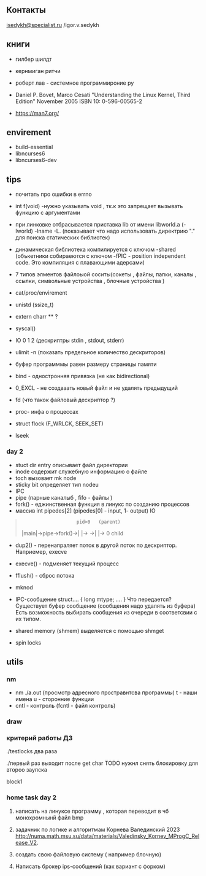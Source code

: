 
## Контакты 
isedykh@specialist.ru
/igor.v.sedykh



## книги

- гилбер шилдт
- кернмиган ритчи
- роберт лав - системное программироние ру

-  Daniel P. Bovet, Marco Cesati "Understanding the Linux Kernel, Third Edition" November 2005 ISBN 10: 0-596-00565-2
- https://man7.org/


## envirement
- build-essential
- libncurses6
- libncurses6-dev

## tips
- почитать про ошибки в errno
- int f(void) -нужно указывать void , тк.к это запрещает вызывать функцию с аргументами

- при линковке отбрасывается приставка lib от имени libworld.a (-lworld)
-lname 
-L. (показывает что надо использовать директрию "." для поиска статических библиотек)
- динамическая библиотека компилируется с ключом -shared (объкетники собираеются с ключом -fPIC - position independent code. Это компиляция с плавающими адерсами)

- 7 типов элментов файлоыой соситы(сокеты , файлы, папки, каналы , ссылки, символьные устройства , блочные устройства )
- cat/proc/envirement

- unistd (ssize_t)

- extern charr ** ?
- syscal()
- IO 0 1 2 (дескриптры stdin , stdout, stderr)

- ulimit -n (показать предельное количество дескриторов)
- буфер программмы равен размеру страницы памяти 
- bind - одностронняя привязка (не как bidirectional)
- 0_EXCL - не создваать новый файл и не удалять предыдущий
- fd (что такок файловый дескриптор ?)
- proc- инфа о процессах 
- struct flock (F_WRLCK, SEEK_SET)
- lseek



### day 2
- stuct dir entry описывает файл директории
- inode содержит служебную информацию о файле
- toch вызовает mk node
- sticky bit определяет тип nodeu
- IPC 
- pipe (парные каналыб , fifo - файлы )
- fork() - еджинственная функция  в линукс по созданию процессов
- массив int pipedes[2] (pipedes[0] - input, 1- output) IO

>                         pid>0   (parent)
> |main|->pipe->fork()->|     |->
>                     ->|     |->
>                        0 child


- dup2() - перенапраляет поток в другой поток по дескриптор. Наприемер, execve
- execve() - подменяет текущий процесс 
- fflush() - сброс потока
- mknod

- IPC-сообщение
    struct....
    {
        long mtype;
        ....
    }
    Что передается?
    Существует буфер сообщение (сообщения надо удалять из буфера)
    Есть возможность выбирать сообщения из очереди в соответсвии с их типом. 

- shared memory (shmem) выделяется с помощью shmget
- spin locks



## utils

### nm
- nm ./a.out (просмотр адресного простравнтсва программы)
t - наши имена 
u -  сторонние функции 
- cntl - контроль  (fcntl - файл контроль)

### draw


### критерий работы ДЗ
./testlocks два раза 

./первый раз выходит после   get char
TODO нужнл снять блокировку для второо заупска 

block1


### home task day 2
1) написать на линуксе программу , которая переводит в чб монохромнынй файл bmp
2) задачник по логике и алгоритмам Корнева Валединский 2023
http://numa.math.msu.su/data/materials/Valedinsky_Kornev_MProgC_Release_V2.
3) создать свою файловую систему ( например блочную)


4) Написать брокер ips-сообщений (как вариант с форком)
